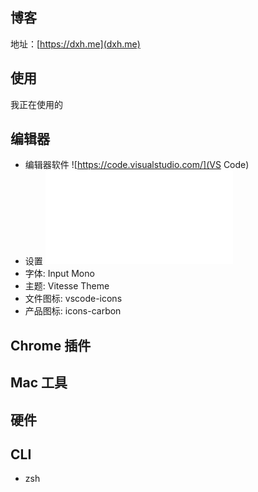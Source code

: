 ## 博客

地址：[https://dxh.me](dxh.me)

## 使用

我正在使用的

## 编辑器
- 编辑器软件 ![https://code.visualstudio.com/](VS Code)
- 设置 ![./settings.json](settings.json)
- 字体: Input Mono
- 主题: Vitesse Theme
- 文件图标: vscode-icons
- 产品图标: icons-carbon

## Chrome 插件

## Mac 工具

## 硬件

## CLI
- zsh
